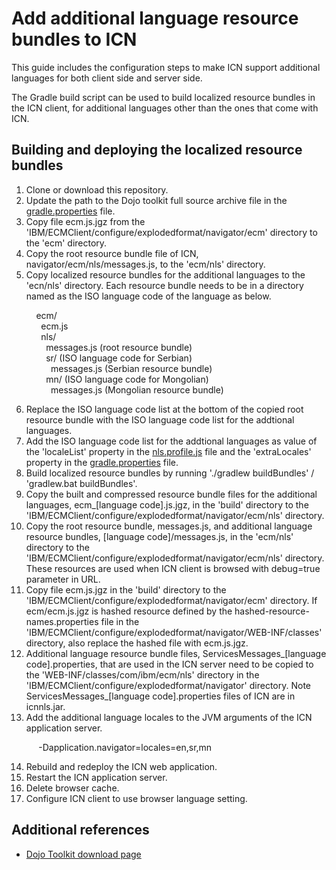 # Add additional language resource bundles to ICN

This guide includes the configuration steps to make ICN support additional languages for both client side and server side.

The Gradle build script can be used to build localized resource bundles in the ICN client, for additional languages other than the ones that come with ICN.


## Building and deploying the localized resource bundles

1. Clone or download this repository.
2. Update the path to the Dojo toolkit full source archive file in the [gradle.properties](/icn-dojo-nls/gradle.properties) file.
3. Copy file ecm.js.jgz from the 'IBM/ECMClient/configure/explodedformat/navigator/ecm' directory to the 'ecm' directory.
4. Copy the root resource bundle file of ICN, navigator/ecm/nls/messages.js, to the 'ecm/nls' directory.
5. Copy localized resource bundles for the additional languages to the 'ecn/nls' directory. Each resource bundle needs to be in a directory named as the ISO language code of the language as below.

&nbsp;&nbsp;&nbsp;&nbsp;&nbsp;&nbsp;&nbsp;&nbsp;&nbsp;&nbsp;ecm/<br/>
&nbsp;&nbsp;&nbsp;&nbsp;&nbsp;&nbsp;&nbsp;&nbsp;&nbsp;&nbsp;&nbsp;&nbsp;ecm.js<br/>
&nbsp;&nbsp;&nbsp;&nbsp;&nbsp;&nbsp;&nbsp;&nbsp;&nbsp;&nbsp;&nbsp;&nbsp;nls/<br/>
&nbsp;&nbsp;&nbsp;&nbsp;&nbsp;&nbsp;&nbsp;&nbsp;&nbsp;&nbsp;&nbsp;&nbsp;&nbsp;&nbsp;messages.js (root resource bundle)<br/>
&nbsp;&nbsp;&nbsp;&nbsp;&nbsp;&nbsp;&nbsp;&nbsp;&nbsp;&nbsp;&nbsp;&nbsp;&nbsp;&nbsp;sr/ (ISO language code for Serbian)<br/>
&nbsp;&nbsp;&nbsp;&nbsp;&nbsp;&nbsp;&nbsp;&nbsp;&nbsp;&nbsp;&nbsp;&nbsp;&nbsp;&nbsp;&nbsp;&nbsp;messages.js (Serbian resource bundle)<br/>
&nbsp;&nbsp;&nbsp;&nbsp;&nbsp;&nbsp;&nbsp;&nbsp;&nbsp;&nbsp;&nbsp;&nbsp;&nbsp;&nbsp;mn/ (ISO language code for Mongolian)<br/>
&nbsp;&nbsp;&nbsp;&nbsp;&nbsp;&nbsp;&nbsp;&nbsp;&nbsp;&nbsp;&nbsp;&nbsp;&nbsp;&nbsp;&nbsp;&nbsp;messages.js (Mongolian resource bundle)<br/>

6. Replace the ISO language code list at the bottom of the copied root resource bundle with the ISO language code list for the addtional languages.
7. Add the ISO language code list for the addtional languages as value of the 'localeList' property in the [nls.profile.js](/icn-dojo-nls/nls.profile.js) file and the 'extraLocales' property in the [gradle.properties](/icn-dojo-nls/gradle.properties) file.
8. Build localized resource bundles by running './gradlew buildBundles' / 'gradlew.bat buildBundles'.
9. Copy the built and compressed resource bundle files for the additional languages, ecm_[language code].js.jgz, in the 'build' directory to the 'IBM/ECMClient/configure/explodedformat/navigator/ecm/nls' directory.
10. Copy the root resource bundle, messages.js, and additional language resource bundles, [language code]/messages.js, in the 'ecm/nls' directory to the 'IBM/ECMClient/configure/explodedformat/navigator/ecm/nls' directory. These resources are used when ICN client is browsed with debug=true parameter in URL.
11. Copy file ecm.js.jgz in the 'build' directory to the 'IBM/ECMClient/configure/explodedformat/navigator/ecm' directory. If ecm/ecm.js.jgz is hashed resource defined by the hashed-resource-names.properties file in the 'IBM/ECMClient/configure/explodedformat/navigator/WEB-INF/classes' directory, also replace the hashed file with ecm.js.jgz.
12. Additional language resource bundle files, ServicesMessages_[language code].properties, that are used in the ICN server need to be copied to the 'WEB-INF/classes/com/ibm/ecm/nls' directory in the 'IBM/ECMClient/configure/explodedformat/navigator' directory. Note ServicesMessages_[language code].properties files of ICN are in icnnls.jar. 
13. Add the additional language locales to the JVM arguments of the ICN application server.

&nbsp;&nbsp;&nbsp;&nbsp;&nbsp;&nbsp;&nbsp;&nbsp;&nbsp;&nbsp;&nbsp;-Dapplication.navigator=locales=en,sr,mn

14. Rebuild and redeploy the ICN web application.
15. Restart the ICN application server.
16. Delete browser cache.
17. Configure ICN client to use browser language setting.


## Additional references

* [Dojo Toolkit download page](https://dojotoolkit.org/download/)

